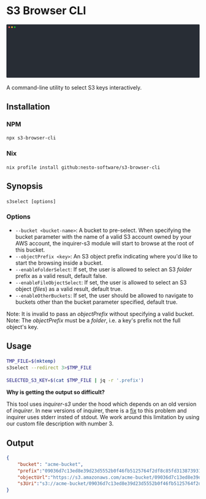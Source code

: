 # S3 Browser CLI

<p align="center">
  <img width="600" src="./assets/sample.svg">
</p>

A command-line utility to select S3 keys interactively.

## Installation

### NPM

`npx s3-browser-cli`

### Nix

`nix profile install github:nesto-software/s3-browser-cli`

## Synopsis

`s3select [options]`

### Options

- `--bucket <bucket-name>`: A bucket to pre-select. When specifying the bucket parameter with the name of a valid S3 account owned by your AWS account, the inquirer-s3 module will start to browse at the root of this bucket.
- `--objectPrefix <key>`: An S3 object prefix indicating where you'd like to start the browsing inside a bucket.
- `--enableFolderSelect`: If set, the user is allowed to select an S3 *folder* prefix as a valid result, default false.
- `--enableFileObjectSelect`: If set, the user is allowed to select an S3 object (*files*) as a valid result, default true.
- `--enableOtherBuckets`: If set, the user should be allowed to navigate to buckets other than the bucket parameter specified, default true.

Note: It is invalid to pass an *objectPrefix* without specifying a valid bucket.   
Note: The *objectPrefix* must be a *folder*, i.e. a key's prefix not the full object's key.

## Usage

```bash
TMP_FILE=$(mktemp)
s3select --redirect 3>$TMP_FILE

SELECTED_S3_KEY=$(cat $TMP_FILE | jq -r '.prefix')
```

**Why is getting the output so difficult?**

This tool uses *inquirer-s3* under the hood which depends on an old version of *inquirer*.
In new versions of inquirer, there is a [fix](https://github.com/pnp/cli-microsoft365/issues/5489) to this problem and inquirer uses stderr insted of stdout.
We work around this limitation by using our custom file description with number 3.

## Output

```json
{ 
    "bucket": "acme-bucket",
    "prefix":"09036d7c13ed8e39d23d5552b0f46fb5125764f2df8c85fd313873931631ceff.zip",
    "objectUrl":"https://s3.amazonaws.com/acme-bucket/09036d7c13ed8e39d23d5552b0f46fb5125764f2df8c85fd313873931631ceff.zip",
    "s3Uri":"s3://acme-bucket/09036d7c13ed8e39d23d5552b0f46fb5125764f2df8c85fd313873931631ceff.zip"
}
```